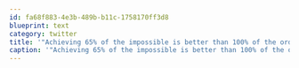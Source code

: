 ```yaml
---
id: fa68f883-4e3b-489b-b11c-1758170ff3d8
blueprint: text
category: twitter
title: '"Achieving 65% of the impossible is better than 100% of the ordinary" http://awe.sm/5HGMt (via @danmartell)'
caption: '"Achieving 65% of the impossible is better than 100% of the ordinary" http://awe.sm/5HGMt (via <span class="username username_linked">@<a href="https://twitter.com/danmartell" title="Dan Martell">danmartell</a></span>)'
---
```

